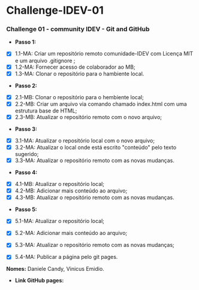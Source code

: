 <h1> Challenge-IDEV-01</1>
<h3>Challenge 01 - community IDEV - Git and GitHub</h3>


- **Passo 1:**
- [x] 1.1-MA: Criar um repositório remoto comunidade-IDEV com Licença MIT e um arquivo .gitignore ;</li>
- [x] 1.2-MA: Fornecer acesso de colaborador ao MB;</li>
- [x] 1.3-MA: Clonar o repositório para o hambiente local.</li>
- **Passo 2:**
- [x] 2.1-MB: Clonar o repositório para o hembiente local;
- [x] 2.2-MB: Criar um arquivo via comando chamado index.html com uma estrutura base de HTML;
- [x] 2.3-MB: Atualizar o repositório remoto com o novo arquivo;
- **Passo 3:**
- [x] 3.1-MA: Atualizar o repositório local com o novo arquivo;
- [x] 3.2-MA: Atualizar o local onde está escrito "conteúdo" pelo texto sugerido;
- [x] 3.3-MA: Atualizar o repositório remoto com as novas mudanças.
- **Passo 4:**
- [x] 4.1-MB: Atualizar o repositório local;
- [x] 4.2-MB: Adicionar mais conteúdo ao arquivo;
- [x] 4.3-MB: Atualizar o repositório remoto com as novas mudanças.
- **Passo 5:**
- [x] 5.1-MA: Atualizar o repositório local;
- [x] 5.2-MA: Adicionar mais conteúdo ao arquivo;
- [x] 5.3-MA: Atualizar o repositório remoto com as novas mudanças;
- [x] 5.4-MA: Publicar a página pelo git pages.


**Nomes:** Daniele Candy, Vinicus Emidio.
- **Link GitHub pages:**
